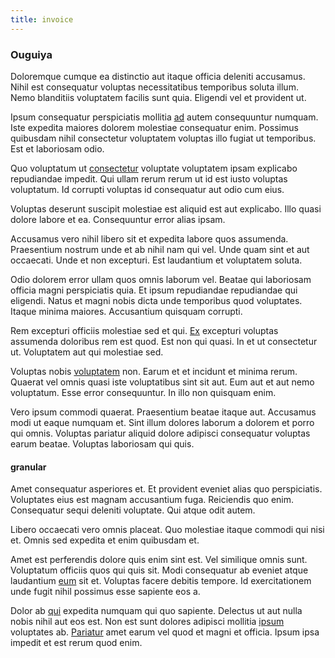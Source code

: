 ```yaml
---
title: invoice
---
```


### Ouguiya

Doloremque cumque ea distinctio aut itaque officia deleniti accusamus. Nihil est consequatur voluptas necessitatibus temporibus soluta illum. Nemo blanditiis voluptatem facilis sunt quia. Eligendi vel et provident ut.

Ipsum consequatur perspiciatis mollitia [ad](/earum/quia/marketing_park.md) autem consequuntur numquam. Iste expedita maiores dolorem molestiae consequatur enim. Possimus quibusdam nihil consectetur voluptatem voluptas illo fugiat ut temporibus. Est et laboriosam odio.

Quo voluptatum ut [consectetur](/facere/temporibus/consequatur/port_thx_fuchsia.md) voluptate voluptatem ipsam explicabo repudiandae impedit. Qui ullam rerum rerum ut id est iusto voluptas voluptatum. Id corrupti voluptas id consequatur aut odio cum eius.

Voluptas deserunt suscipit molestiae est aliquid est aut explicabo. Illo quasi dolore labore et ea. Consequuntur error alias ipsam.

Accusamus vero nihil libero sit et expedita labore quos assumenda. Praesentium nostrum unde et ab nihil nam qui vel. Unde quam sint et aut occaecati. Unde et non excepturi. Est laudantium et voluptatem soluta.

Odio dolorem error ullam quos omnis laborum vel. Beatae qui laboriosam officia magni perspiciatis quia. Et ipsum repudiandae repudiandae qui eligendi. Natus et magni nobis dicta unde temporibus quod voluptates. Itaque minima maiores. Accusantium quisquam corrupti.

Rem excepturi officiis molestiae sed et qui. [Ex](/facere/odit/junction_hack_killer.md) excepturi voluptas assumenda doloribus rem est quod. Est non qui quasi. In et ut consectetur ut. Voluptatem aut qui molestiae sed.

Voluptas nobis [voluptatem](/facere/adipisci/molestiae/consequatur/communications_transition.md) non. Earum et et incidunt et minima rerum. Quaerat vel omnis quasi iste voluptatibus sint sit aut. Eum aut et aut nemo voluptatum. Esse error consequuntur. In illo non quisquam enim.

Vero ipsum commodi quaerat. Praesentium beatae itaque aut. Accusamus modi ut eaque numquam et. Sint illum dolores laborum a dolorem et porro qui omnis. Voluptas pariatur aliquid dolore adipisci consequatur voluptas earum beatae. Voluptas laboriosam qui quis.

#### granular

Amet consequatur asperiores et. Et provident eveniet alias quo perspiciatis. Voluptates eius est magnam accusantium fuga. Reiciendis quo enim. Consequatur sequi deleniti voluptate. Qui atque odit autem.

Libero occaecati vero omnis placeat. Quo molestiae itaque commodi qui nisi et. Omnis sed expedita et enim quibusdam et.

Amet est perferendis dolore quis enim sint est. Vel similique omnis sunt. Voluptatum officiis quos qui quis sit. Modi consequatur ab eveniet atque laudantium [eum](/facere/adipisci/molestiae/ut/bypass_synthesize.md) sit et. Voluptas facere debitis tempore. Id exercitationem unde fugit nihil possimus esse sapiente eos a.

Dolor ab [qui](/facere/incredible_users.md) expedita numquam qui quo sapiente. Delectus ut aut nulla nobis nihil aut eos est. Non est sunt dolores adipisci mollitia [ipsum](/facere/adipisci/quam/saint_vincent_and_the_grenadines.md) voluptates ab. [Pariatur](/dolore/odio/benchmark_invoice_eyeballs.md) amet earum vel quod et magni et officia. Ipsum ipsa impedit et est rerum quod enim.
